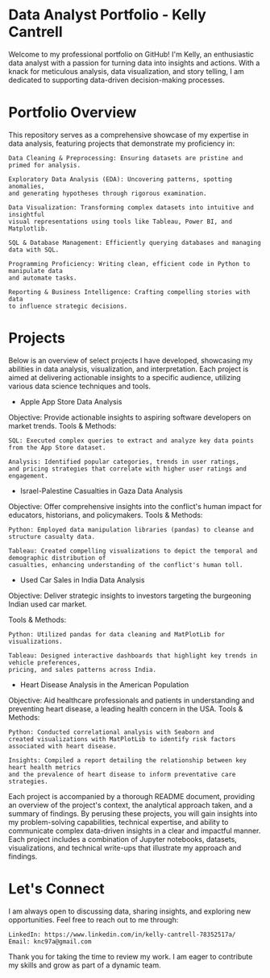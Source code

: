 # Data Analyst Portfolio - Kelly Cantrell
Welcome to my professional portfolio on GitHub! I'm Kelly, an enthusiastic data analyst with a passion for turning data into insights and actions. With a knack for meticulous analysis, data visualization, and story telling, I am dedicated to supporting data-driven decision-making processes.

# Portfolio Overview

This repository serves as a comprehensive showcase of my expertise in data analysis, featuring projects that demonstrate my proficiency in:

    Data Cleaning & Preprocessing: Ensuring datasets are pristine and primed for analysis.
    
    Exploratory Data Analysis (EDA): Uncovering patterns, spotting anomalies, 
    and generating hypotheses through rigorous examination.
    
    Data Visualization: Transforming complex datasets into intuitive and insightful 
    visual representations using tools like Tableau, Power BI, and Matplotlib.
    
    SQL & Database Management: Efficiently querying databases and managing data with SQL.
    
    Programming Proficiency: Writing clean, efficient code in Python to manipulate data 
    and automate tasks.
    
    Reporting & Business Intelligence: Crafting compelling stories with data 
    to influence strategic decisions.

# Projects 

Below is an overview of select projects I have developed, showcasing my abilities in data analysis, visualization, and interpretation. Each project is aimed at delivering actionable insights to a specific audience, utilizing various data science techniques and tools.

- Apple App Store Data Analysis

Objective: Provide actionable insights to aspiring software developers on market trends.
Tools & Methods:

    SQL: Executed complex queries to extract and analyze key data points from the App Store dataset.
    
    Analysis: Identified popular categories, trends in user ratings, 
    and pricing strategies that correlate with higher user ratings and engagement.

    

- Israel-Palestine Casualties in Gaza Data Analysis

Objective: Offer comprehensive insights into the conflict's human impact for educators, historians, and policymakers.
Tools & Methods:

    Python: Employed data manipulation libraries (pandas) to cleanse and structure casualty data.
    
    Tableau: Created compelling visualizations to depict the temporal and demographic distribution of 
    casualties, enhancing understanding of the conflict's human toll.

    

- Used Car Sales in India Data Analysis

Objective: Deliver strategic insights to investors targeting the burgeoning Indian used car market.

Tools & Methods:

    Python: Utilized pandas for data cleaning and MatPlotLib for visualizations.
    
    Tableau: Designed interactive dashboards that highlight key trends in vehicle preferences, 
    pricing, and sales patterns across India.

    

- Heart Disease Analysis in the American Population

Objective: Aid healthcare professionals and patients in understanding and preventing heart disease, a leading health concern in the USA.
Tools & Methods:

    Python: Conducted correlational analysis with Seaborn and 
    created visualizations with MatPlotLib to identify risk factors associated with heart disease.
    
    Insights: Compiled a report detailing the relationship between key heart health metrics
    and the prevalence of heart disease to inform preventative care strategies.

    

Each project is accompanied by a thorough README document, providing an overview of the project's context, the analytical approach taken, and a summary of findings. By perusing these projects, you will gain insights into my problem-solving capabilities, technical expertise, and ability to communicate complex data-driven insights in a clear and impactful manner.
Each project includes a combination of Jupyter notebooks, datasets, visualizations, and technical write-ups that illustrate my approach and findings.

# Let's Connect

I am always open to discussing data, sharing insights, and exploring new opportunities. Feel free to reach out to me through:

    LinkedIn: https://www.linkedin.com/in/kelly-cantrell-78352517a/
    Email: knc97a@gmail.com

Thank you for taking the time to review my work. I am eager to contribute my skills and grow as part of a dynamic team.
